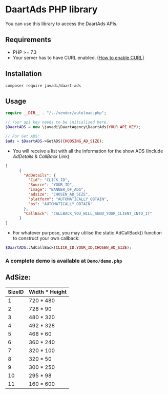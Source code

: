 # DaartAds PHP library
You can use this library to access the DaartAds APIs.

## Requirements
- PHP >= 7.3
- Your server has to have CURL enabled. [(How to enable CURL)](https://www.geeksforgeeks.org/how-to-enable-curl-in-php/)

## Installation
```shell
composer require javadi/daart-ads
```

## Usage
```php
require __DIR__ . "/../vendor/autoload.php";

// Your api key needs to be initialised here.
$DaartADS = new \javadi\DaartAgency\DaartAds(YOUR_API_KEY);

// For Get ADS:
$ads = $DaartADS->GetADS(CHOOSING_AD_SIZE);

```
- You will receive a list with all the information for the show ADS (Include _AdDetails_ & _CallBack_ Link)
```json
[
      {
        "AdDetails": {
          "Cid": "CLICK_ID",
          "Source": "YOUR_ID",
          "image": "BANNER_OF_ADS",
          "adsize": "CHOSEN_AD_SIZE",
          "platform": "AUTOMATICALLY_OBTAIN",
          "os": "AUTOMATICALLY_OBTAIN"
        },
        "CallBack": "CALLBACK_YOU_WILL_SEND_YOUR_CLIENT_INTO_IT"
      }
]
```

- For whatever purpose, you may utilise the static AdCallBack() function to construct your own callback:
```php
$DaartADS::AdCallBack(CLICK_ID,YOUR_ID,CHOSEN_AD_SIZE);
```

### A complete demo is available at ```Demo/demo.php```

## AdSize:
| SizeID | Width * Height |
|--------|----------------|
| 1      | 720 * 480      |
| 2      | 728 * 90       |
| 3      | 480 * 320      |
| 4      | 492 * 328      |
| 5      | 468 * 60       |
| 6      | 360 * 240      |
| 7      | 320 * 100      |
| 8      | 320 * 50       |
| 9      | 300 * 250      |
| 10     | 295 * 98       |
| 11     | 160 * 600      |
